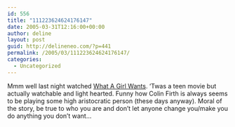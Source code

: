 ```yaml
---
id: 556
title: "111223624624176147"
date: 2005-03-31T12:16:00+00:00
author: deline
layout: post
guid: http://delineneo.com/?p=441
permalink: /2005/03/111223624624176147/
categories:
  - Uncategorized
---
```

Mmm well last night watched [What A Girl Wants](http://www2.warnerbros.com/whatagirlwants/). &#8216;Twas a teen movie but actually watchable and light hearted. Funny how Colin Firth is always seems to be playing some high aristocratic person (these days anyway). Moral of the story, be true to who you are and don&#8217;t let anyone change you/make you do anything you don&#8217;t want&#8230;
